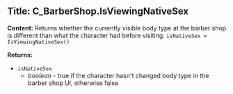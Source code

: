 ## Title: C_BarberShop.IsViewingNativeSex

**Content:**
Returns whether the currently visible body type at the barber shop is different than what the character had before visiting.
`isNativeSex = IsViewingNativeSex()`

**Returns:**
- `isNativeSex`
  - *boolean* - true if the character hasn't changed body type in the barber shop UI, otherwise false